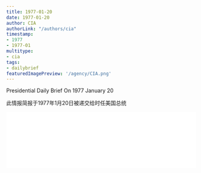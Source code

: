 ```yaml
---
title: 1977-01-20
date: 1977-01-20
author: CIA 
authorLink: "/authors/cia"
timestamp: 
- 1977
- 1977-01
multitype: 
- cia
tags: 
- dailybrief
featuredImagePreview: '/agency/CIA.png'
---
```



Presidential Daily Brief On 1977 January 20

此情报简报于1977年1月20日被递交给时任美国总统

<!--more-->





<div id="over" style="width:100%; overflow:hidden"> <iframe id="sFrame" name="sFrame" frameborder="no" border="0"  allowfullscreen marginwidth="0" scrolling="no" src = " /CIA/1977-01-20.html "  style = " position:absulute; width: 806px; top: 300;" > </iframe> </div>